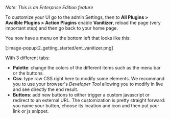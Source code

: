 _Note: This is an Enterprise Edition feature_ 

To customize your UI go to the admin Settings, then to **All Plugins > Availble Plugins > Action Plugins** enable **Vanitizer**, reload the page (very important step) and then go back to your home page.

You now have a menu on the bottom left that looks like this:

[:image-popup:2_getting_started/ent_vanitizer.png]

With 3 different tabs:

- **Palette**: change the colors of the different items such as the menu bar or the buttons.
- **Css**: type raw CSS right here to modify some elements. We recommand you to use your browser's _Developer Tool_ allowing you to modify in live and see directly the end result.
- **Buttons**: add new buttons to either trigger a custom javascript or redirect to an external URL. The customization is pretty straight forward: you name your button, choose its location and icon and then put your link or js snippet.
